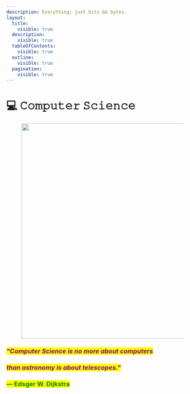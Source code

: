 ```yaml
---
description: Everything; just bits && bytes.
layout:
  title:
    visible: true
  description:
    visible: true
  tableOfContents:
    visible: true
  outline:
    visible: true
  pagination:
    visible: true
---
```


# 💻 𝙲𝚘𝚖𝚙𝚞𝚝𝚎𝚛 𝚂𝚌𝚒𝚎𝚗𝚌𝚎

<figure><img src="../../../.gitbook/assets/pexels-btgl-♡-3689663.jpg" alt="" width="563"><figcaption></figcaption></figure>

### _<mark style="color:purple;">"Computer Science is no more about computers</mark>_&#x20;

### _<mark style="color:purple;">than astronomy is about telescopes."</mark>_

### <mark style="color:green;">— Edsger W. Dijkstra</mark>
